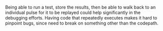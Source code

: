 Being able to run a test, store the results, then be able to walk back to an individual pulse for it to be replayed could help significantly in the debugging efforts.  Having code that repeatedly executes makes it hard to pinpoint bugs, since need to break on something other than the codepath.